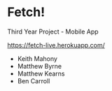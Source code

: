 # Fetch!

Third Year Project - Mobile App

https://fetch-live.herokuapp.com/

- Keith Mahony
- Matthew Byrne
- Matthew Kearns
- Ben Carroll
